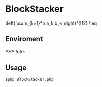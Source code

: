 # BlockStacker  
\left( \sum_{k=1}^n a_k b_k \right)^{!!2} \leq

## Enviroment  
*PHP 5.5~*

## Usage  
`$php BlockStacker.php`  



